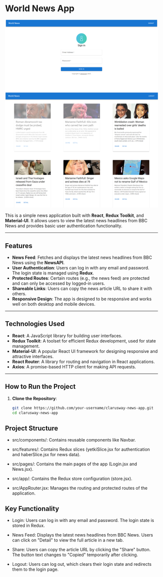 
# World News App
![App Screenshot](public/imagecopy.png)
![App Screenshot](public/image.png)

This is a simple news application built with **React**, **Redux Toolkit**, and **Material-UI**. It allows users to view the latest news headlines from BBC News and provides basic user authentication functionality.

---

## Features

- **News Feed**: Fetches and displays the latest news headlines from BBC News using the **NewsAPI**.
- **User Authentication**: Users can log in with any email and password. The login state is managed using **Redux**.
- **Protected Routes**: Certain routes (e.g., the news feed) are protected and can only be accessed by logged-in users.
- **Shareable Links**: Users can copy the news article URL to share it with others.
- **Responsive Design**: The app is designed to be responsive and works well on both desktop and mobile devices.

---

## Technologies Used

- **React**: A JavaScript library for building user interfaces.
- **Redux Toolkit**: A toolset for efficient Redux development, used for state management.
- **Material-UI**: A popular React UI framework for designing responsive and attractive interfaces.
- **React Router**: A library for routing and navigation in React applications.
- **Axios**: A promise-based HTTP client for making API requests.

---

## How to Run the Project

1. **Clone the Repository**:
   ```bash
   git clone https://github.com/your-username/clarusway-news-app.git
   cd clarusway-news-app


## Project Structure

- src/components/: Contains reusable components like Navbar.

- src/features/: Contains Redux slices (yetkiSlice.jsx for authentication and haberSlice.jsx for news data).

- src/pages/: Contains the main pages of the app (Login.jsx and News.jsx).

- src/app/: Contains the Redux store configuration (store.jsx).

- src/AppRouter.jsx: Manages the routing and protected routes of the application.

## Key Functionality
- Login: Users can log in with any email and password. The login state is stored in Redux.

- News Feed: Displays the latest news headlines from BBC News. Users can click on "Detail" to view the full article in a new tab.

- Share: Users can copy the article URL by clicking the "Share" button. The button text changes to "Copied" temporarily after clicking.

- Logout: Users can log out, which clears their login state and redirects them to the login page.